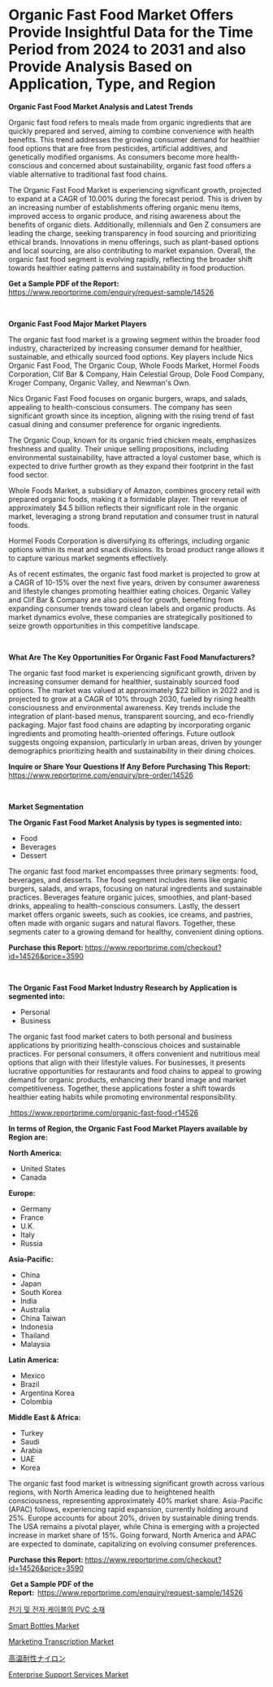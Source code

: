 <p><h1>Organic Fast Food Market Offers Provide Insightful Data for the Time Period from 2024 to 2031 and also Provide Analysis Based on Application, Type, and Region</h1></p><p><strong>Organic Fast Food Market Analysis and Latest Trends</strong></p>
<p><p>Organic fast food refers to meals made from organic ingredients that are quickly prepared and served, aiming to combine convenience with health benefits. This trend addresses the growing consumer demand for healthier food options that are free from pesticides, artificial additives, and genetically modified organisms. As consumers become more health-conscious and concerned about sustainability, organic fast food offers a viable alternative to traditional fast food chains.</p><p>The Organic Fast Food Market is experiencing significant growth, projected to expand at a CAGR of 10.00% during the forecast period. This is driven by an increasing number of establishments offering organic menu items, improved access to organic produce, and rising awareness about the benefits of organic diets. Additionally, millennials and Gen Z consumers are leading the charge, seeking transparency in food sourcing and prioritizing ethical brands. Innovations in menu offerings, such as plant-based options and local sourcing, are also contributing to market expansion. Overall, the organic fast food segment is evolving rapidly, reflecting the broader shift towards healthier eating patterns and sustainability in food production.</p></p>
<p><strong>Get a Sample PDF of the Report:&nbsp;</strong> <a href="https://www.reportprime.com/enquiry/request-sample/14526">https://www.reportprime.com/enquiry/request-sample/14526</a></p>
<p>&nbsp;</p>
<p><strong>Organic Fast Food Major Market Players</strong></p>
<p><p>The organic fast food market is a growing segment within the broader food industry, characterized by increasing consumer demand for healthier, sustainable, and ethically sourced food options. Key players include Nics Organic Fast Food, The Organic Coup, Whole Foods Market, Hormel Foods Corporation, Clif Bar & Company, Hain Celestial Group, Dole Food Company, Kroger Company, Organic Valley, and Newman's Own.</p><p>Nics Organic Fast Food focuses on organic burgers, wraps, and salads, appealing to health-conscious consumers. The company has seen significant growth since its inception, aligning with the rising trend of fast casual dining and consumer preference for organic ingredients. </p><p>The Organic Coup, known for its organic fried chicken meals, emphasizes freshness and quality. Their unique selling propositions, including environmental sustainability, have attracted a loyal customer base, which is expected to drive further growth as they expand their footprint in the fast food sector.</p><p>Whole Foods Market, a subsidiary of Amazon, combines grocery retail with prepared organic foods, making it a formidable player. Their revenue of approximately $4.5 billion reflects their significant role in the organic market, leveraging a strong brand reputation and consumer trust in natural foods.</p><p>Hormel Foods Corporation is diversifying its offerings, including organic options within its meat and snack divisions. Its broad product range allows it to capture various market segments effectively.</p><p>As of recent estimates, the organic fast food market is projected to grow at a CAGR of 10-15% over the next five years, driven by consumer awareness and lifestyle changes promoting healthier eating choices. Organic Valley and Clif Bar & Company are also poised for growth, benefiting from expanding consumer trends toward clean labels and organic products. As market dynamics evolve, these companies are strategically positioned to seize growth opportunities in this competitive landscape.</p></p>
<p>&nbsp;</p>
<p><strong>What Are The Key Opportunities For Organic Fast Food Manufacturers?</strong></p>
<p><p>The organic fast food market is experiencing significant growth, driven by increasing consumer demand for healthier, sustainably sourced food options. The market was valued at approximately $22 billion in 2022 and is projected to grow at a CAGR of 10% through 2030, fueled by rising health consciousness and environmental awareness. Key trends include the integration of plant-based menus, transparent sourcing, and eco-friendly packaging. Major fast food chains are adapting by incorporating organic ingredients and promoting health-oriented offerings. Future outlook suggests ongoing expansion, particularly in urban areas, driven by younger demographics prioritizing health and sustainability in their dining choices.</p></p>
<p><strong>Inquire or Share Your Questions If Any Before Purchasing This Report:</strong> <a href="https://www.reportprime.com/enquiry/pre-order/14526">https://www.reportprime.com/enquiry/pre-order/14526</a></p>
<p>&nbsp;</p>
<p><strong>Market Segmentation</strong></p>
<p><strong>The Organic Fast Food Market Analysis by types is segmented into:</strong></p>
<p><ul><li>Food</li><li>Beverages</li><li>Dessert</li></ul></p>
<p><p>The organic fast food market encompasses three primary segments: food, beverages, and desserts. The food segment includes items like organic burgers, salads, and wraps, focusing on natural ingredients and sustainable practices. Beverages feature organic juices, smoothies, and plant-based drinks, appealing to health-conscious consumers. Lastly, the dessert market offers organic sweets, such as cookies, ice creams, and pastries, often made with organic sugars and natural flavors. Together, these segments cater to a growing demand for healthy, convenient dining options.</p></p>
<p><strong>Purchase this Report:&nbsp;</strong><a href="https://www.reportprime.com/checkout?id=14526&price=3590">https://www.reportprime.com/checkout?id=14526&price=3590</a></p>
<p>&nbsp;</p>
<p><strong>The Organic Fast Food Market Industry Research by Application is segmented into:</strong></p>
<p><ul><li>Personal</li><li>Business</li></ul></p>
<p><p>The organic fast food market caters to both personal and business applications by prioritizing health-conscious choices and sustainable practices. For personal consumers, it offers convenient and nutritious meal options that align with their lifestyle values. For businesses, it presents lucrative opportunities for restaurants and food chains to appeal to growing demand for organic products, enhancing their brand image and market competitiveness. Together, these applications foster a shift towards healthier eating habits while promoting environmental responsibility.</p></p>
<p><a href="https://www.reportprime.com/organic-fast-food-r14526">&nbsp;https://www.reportprime.com/organic-fast-food-r14526</a></p>
<p><strong>In terms of Region, the Organic Fast Food Market Players available by Region are:</strong></p>
<p>
    <p> <strong> North America: </strong>
        <ul>
            <li>United States</li>
            <li>Canada</li>
        </ul>
        </p> 
    <p> <strong> Europe: </strong>
        <ul>
            <li>Germany</li>
            <li>France</li>
            <li>U.K.</li>
            <li>Italy</li>
            <li>Russia</li>
        </ul>
        </p> 
    <p> <strong> Asia-Pacific: </strong>
        <ul>
            <li>China</li>
            <li>Japan</li>
            <li>South Korea</li>
            <li>India</li>
            <li>Australia</li>
            <li>China Taiwan</li>
            <li>Indonesia</li>
            <li>Thailand</li>
            <li>Malaysia</li>
        </ul>
        </p> 
    <p> <strong> Latin America: </strong>
        <ul>
            <li>Mexico</li>
            <li>Brazil</li>
            <li>Argentina Korea</li>
            <li>Colombia</li>
        </ul>
        </p> 
    <p> <strong> Middle East & Africa: </strong>
        <ul>
            <li>Turkey</li>
            <li>Saudi</li>
            <li>Arabia</li>
            <li>UAE</li>
            <li>Korea</li>
        </ul>
    </p>
    </p>
<p><p>The organic fast food market is witnessing significant growth across various regions, with North America leading due to heightened health consciousness, representing approximately 40% market share. Asia-Pacific (APAC) follows, experiencing rapid expansion, currently holding around 25%. Europe accounts for about 20%, driven by sustainable dining trends. The USA remains a pivotal player, while China is emerging with a projected increase in market share of 15%. Going forward, North America and APAC are expected to dominate, capitalizing on evolving consumer preferences.</p></p>
<p><strong>Purchase this Report: </strong><a href="https://www.reportprime.com/checkout?id=14526&price=3590">https://www.reportprime.com/checkout?id=14526&price=3590</a></p>
<p>&nbsp;<strong>Get a Sample PDF of the Report:&nbsp;&nbsp;</strong><a href="https://www.reportprime.com/enquiry/request-sample/14526">https://www.reportprime.com/enquiry/request-sample/14526</a></p>
<p><strong></strong></p>
<p><p><a href="https://medium.com/@test11.4/%EC%A0%84-%EC%84%B8%EA%B3%84-pvc-%EC%86%8C%EC%9E%AC%EC%9D%98-%EC%A0%84%EA%B8%B0-%EB%B0%8F-%EC%A0%84%EC%9E%90-%EC%BC%80%EC%9D%B4%EB%B8%94-%EC%8B%9C%EC%9E%A5-%ED%8A%B8%EB%A0%8C%EB%93%9C%EC%97%90-%EB%8C%80%ED%95%9C-%EC%A0%84%EB%9E%B5%EC%A0%81-%ED%86%B5%EC%B0%B0%EB%A0%A5-2024-2031-137-%ED%8E%98%EC%9D%B4%EC%A7%80%EC%97%90-%EA%B1%B8%EC%B3%90-%EB%8B%A4%EB%A3%B8-f0f16a298597">전기 및 전자 케이블의 PVC 소재</a></p><p><a href="https://medium.com/@alan.ball8990/the-global-market-overview-of-the-smart-bottles-market-provides-a-unique-perspective-on-the-key-fea646fff9bb">Smart Bottles Market</a></p><p><a href="https://www.linkedin.com/pulse/market-trends-global-marketing-transcription-forecast-j99lc?trackingId=IB4ZMltQTzCR9lewFlHveA%3D%3D">Marketing Transcription Market</a></p><p><a href="https://medium.com/@vivakuvalis2005/high-temperature-resistant-nylon-market-%E3%81%AE%E3%82%B0%E3%83%AD%E3%83%BC%E3%83%90%E3%83%AB%E5%B8%82%E5%A0%B4%E6%A6%82%E8%A6%81%E3%81%AF-%E4%B8%96%E7%95%8C%E3%81%8A%E3%82%88%E3%81%B3%E4%B8%BB%E8%A6%81%E5%B8%82%E5%A0%B4%E3%81%AB%E3%81%8A%E3%81%91%E3%82%8B%E6%A5%AD%E7%95%8C%E3%81%AB%E5%BD%B1%E9%9F%BF%E3%82%92%E4%B8%8E%E3%81%88%E3%82%8B%E4%B8%BB%E8%A6%81%E3%81%AA%E3%83%88%E3%83%AC%E3%83%B3%E3%83%89%E3%81%AB%E3%81%A4%E3%81%84%E3%81%A6-%E7%8B%AC%E8%87%AA%E3%81%AE%E8%A6%96%E7%82%B9%E3%82%92%E6%8F%90%E4%BE%9B%E3%81%97%E3%81%BE%E3%81%99-2d3fa709ac87">高温耐性ナイロン</a></p><p><a href="https://github.com/NancyAlvarado586/Market-Research-Report-List-1/blob/main/enterprise-support-services-market.md">Enterprise Support Services Market</a></p></p>